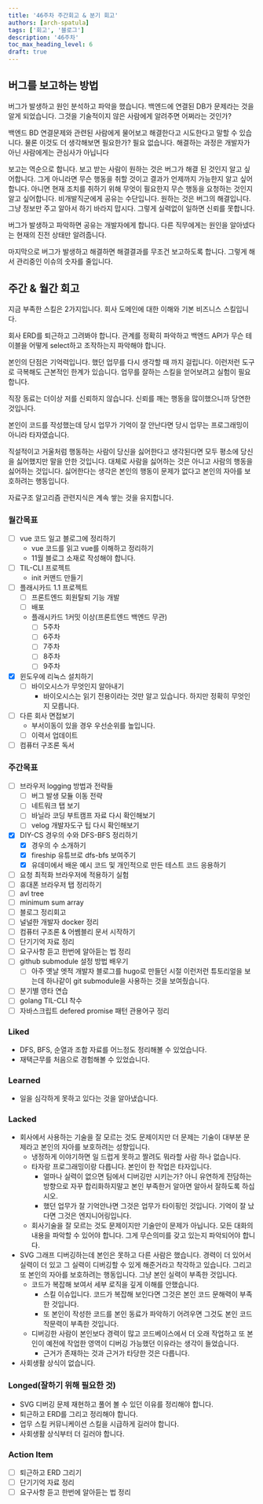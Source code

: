 ```yaml
---
title: '46주차 주간회고 & 분기 회고'
authors: [arch-spatula]
tags: ['회고', '블로그']
description: '46주차'
toc_max_heading_level: 6
draft: true
---
```


<!--truncate-->

## 버그를 보고하는 방법

버그가 발생하고 원인 분석하고 파악을 했습니다. 백엔드에 연결된 DB가 문제라는 것을 알게 되었습니다. 그것을 기술적이지 않은 사람에게 알려주면 어쩌라는 것인가?

백엔드 BD 연결문제와 관련된 사람에게 물어보고 해결한다고 시도한다고 말할 수 있습니다. 물론 이것도 더 생각해보면 필요한가? 필요 없습니다. 해결하는 과정은 개발자가 아닌 사람에게는 관심사가 아닙니다

보고는 역순으로 합니다. 보고 받는 사람이 원하는 것은 버그가 해결 된 것인지 알고 싶어합니다. 그게 아니라면 무슨 행동을 취할 것이고 결과가 언제까지 가능한지 알고 싶어합니다. 아니면 현재 조치를 취하기 위해 무엇이 필요한지 무슨 행동을 요청하는 것인지 알고 싶어합니다. 비개발직군에게 공유는 수단입니다. 원하는 것은 버그의 해결입니다. 그냥 정보만 주고 알아서 하기 바라지 맙시다. 그렇게 실력없이 일하면 신뢰를 못합니다.

버그가 발생하고 파악하면 공유는 개발자에게 합니다. 다른 직무에게는 원인을 알아넸다는 현재의 진전 상태만 알려줍니다.

마지막으로 버그가 발생하고 해결하면 해결결과를 무조건 보고하도록 합니다. 그렇게 해서 관리중인 이슈의 숫자를 줄입니다.

## 주간 & 월간 회고

지금 부족한 스킬은 2가지입니다. 회사 도메인에 대한 이해와 기본 비즈니스 스킬입니다.

회사 ERD를 퇴근하고 그려봐야 합니다. 관계를 정확히 파악하고 백엔드 API가 무슨 테이블을 어떻게 select하고 조작하는지 파악해야 합니다.

본인의 단점은 기억력입니다. 했던 업무를 다시 생각할 때 까지 걸립니다. 이런저런 도구로 극복해도 근본적인 한계가 있습니다. 업무를 잘하는 스킬을 얻어보려고 실험이 필요합니다.

직장 동료는 더이상 저를 신뢰하지 않습니다. 신뢰를 깨는 행동을 많이했으니까 당연한 것입니다.

본인이 코드를 작성했는데 당시 업무가 기억이 잘 안난다면 당시 업무는 프로그래밍이 아니라 타자였습니다.

직설적이고 거울처럼 행동하는 사람이 당신을 싫어한다고 생각된다면 모두 평소에 당신을 싫어했지만 말을 안한 것입니다. 대체로 사람을 싫어하는 것은 아니고 사람의 행동을 싫어하는 것입니다. 싫어한다는 생각은 본인의 행동이 문제가 없다고 본인의 자아를 보호하려는 행동입니다.

자료구조 알고리즘 관련지식은 계속 쌓는 것을 유지합니다.

### 월간목표

- [ ] vue 코드 일고 블로그에 정리하기
  - vue 코드를 읽고 vue를 이해하고 정리하기
  - 11월 블로그 소재로 작성해야 합니다.
- [ ] TIL-CLI 프로젝트
  - init 커맨드 만들기
- [ ] 플래시카드 1.1 프로젝트
  - [ ] 프론트엔드 회원탈퇴 기능 개발
  - [ ] 배포
  - 플래시카드 1커밋 이상(프론트엔드 백엔드 무관)
    - [ ] 5주차
    - [ ] 6주차
    - [ ] 7주차
    - [ ] 8주차
    - [ ] 9주차
- [x] 윈도우에 리눅스 설치하기
  - [ ] 바이오시스가 무엇인지 알아내기
    - 바이오시스는 읽기 전용이라는 것만 알고 있습니다. 하지만 정확히 무엇인지 모릅니다.
- [ ] 다른 회사 면접보기
  - 부서이동이 있을 경우 우선순위를 높입니다.
  - [ ] 이력서 업데이트
- [ ] 컴퓨터 구조론 독서

### 주간목표

- [ ] 브라우저 logging 방법과 전략들
  - [ ] 버그 발생 모듈 이동 전략
  - [ ] 네트워크 탭 보기
  - [ ] 바닐라 코딩 부트캠프 자료 다시 확인해보기
  - [ ] velog 개발자도구 팁 다시 확인해보기
- [x] DIY-CS 경우의 수와 DFS-BFS 정리하기
  - [x] 경우의 수 소개하기
  - [x] fireship 유튜브로 dfs-bfs 보여주기
  - [x] 유데미에서 배운 예시 코드 및 개인적으로 만든 테스트 코드 응용하기
- [ ] 요청 최적화 브라우저에 적용하기 실험
- [ ] 휴대폰 브라우저 탭 정리하기
- [ ] avl tree
- [ ] minimum sum array
- [ ] 블로그 정리회고
- [ ] 널널한 개발자 docker 정리
- [ ] 컴퓨터 구조론 & 어쎔블리 문서 시작하기
- [ ] 단기기억 자료 정리
- [ ] 요구사항 듣고 한번에 알아듣는 법 정리
- [ ] github submodule 설정 방법 배우기
  - [ ] 아주 옛날 엣적 개발자 블로그를 hugo로 만들던 시절 이런저런 튜토리얼을 보는데 하나같이 git submodule을 사용하는 것을 보여줬습니다.
- [ ] 분기별 영타 연습
- [ ] golang TIL-CLI 착수
- [ ] 자바스크립트 defered promise 패턴 관용어구 정리

### Liked

- DFS, BFS, 순열과 조합 자료를 어느정도 정리해볼 수 있었습니다.
- 재택근무를 처음으로 경험해볼 수 있었습니다.

### Learned

- 일을 심각하게 못하고 있다는 것을 알아냈습니다.

### Lacked

- 회사에서 사용하는 기술을 잘 모르는 것도 문제이지만 더 문제는 기술이 대부분 문제라고 본인의 자아를 보호하려는 성향입니다.
  - 냉정하게 이야기하면 일 드럽게 못하고 짤려도 뭐라할 사람 하나 없습니다.
  - 타자랑 프로그래밍이랑 다릅니다. 본인이 한 작업은 타자입니다.
    - 얼마나 실력이 없으면 팀에서 디버깅만 시키는가? 아니 유연하게 전담하는 방향으로 자꾸 합리화하지말고 본인 부족한거 알아면 알아서 잘하도록 하십시오.
    - 했던 업무가 잘 기억안나면 그것은 업무가 타이핑인 것입니다. 기억이 잘 났다면 그것은 엔지니어링입니다.
  - 회사기술을 잘 모르는 것도 문제이지만 기술만이 문제가 아닙니다. 모든 대화의 내용을 파악할 수 있어야 합니다. 그게 무슨의미를 갖고 있는지 파악되어야 합니다.
- SVG 그래프 디버깅하는데 본인은 못하고 다른 사람은 했습니다. 경력이 더 있어서 실력이 더 있고 그 실력이 디버깅할 수 있게 해준거라고 착각하고 있습니다. 그리고 또 본인의 자아를 보호하려는 행동입니다. 그냥 본인 실력이 부족한 것입니다.
  - 코드가 복잡해 보여서 세부 로직을 깊게 이해를 안했습니다.
    - 스킬 이슈입니다. 코드가 복잡해 보인다면 그것은 본인 코드 문해력이 부족한 것입니다.
    - 또 본인이 작성한 코드를 본인 동료가 파악하기 어려우면 그것도 본인 코드 작문력이 부족한 것입니다.
  - 디버깅한 사람이 본인보다 경력이 많고 코드베이스에서 더 오래 작업하고 또 본인이 예전에 작업한 영역이 디버깅 가능했던 이유라는 생각이 들었습니다.
    - 근거가 존재하는 것과 근거가 타당한 것은 다릅니다.
- 사회생활 상식이 없습니다.

### Longed(잘하기 위해 필요한 것)

- SVG 디버깅 문제 재현하고 풀어 볼 수 있던 이유를 정리해야 합니다.
- 퇴근하고 ERD를 그리고 정리해야 합니다.
- 업무 스킬 커뮤니케이션 스킬을 시급하게 길러야 합니다.
- 사회생활 상식부터 더 길러야 합니다.

### Action Item

- [ ] 퇴근하고 ERD 그리기
- [ ] 단기기억 자료 정리
- [ ] 요구사항 듣고 한번에 알아듣는 법 정리
